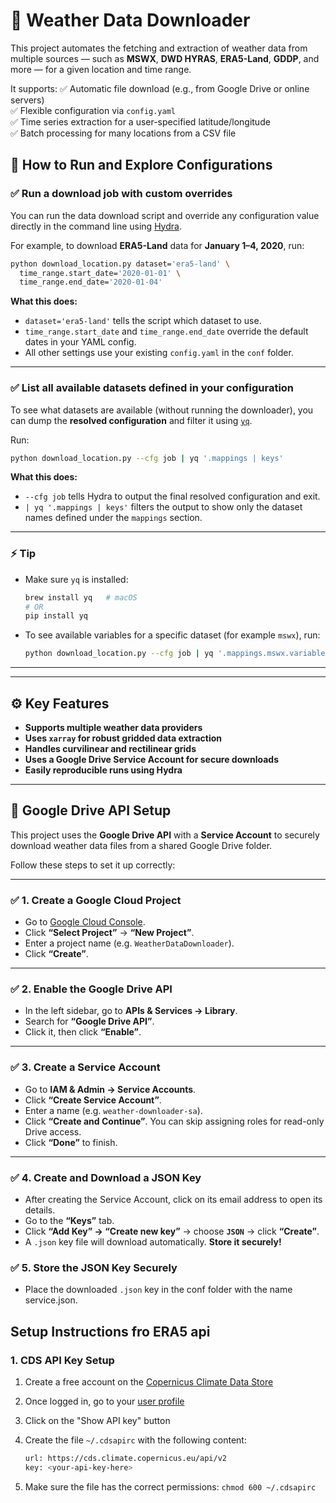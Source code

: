 # 📡 Weather Data Downloader

This project automates the fetching and extraction of weather data from multiple sources — such as **MSWX**, **DWD HYRAS**, **ERA5-Land**, **GDDP**, and more — for a given location and time range.

It supports:
✅ Automatic file download (e.g., from Google Drive or online servers)  
✅ Flexible configuration via `config.yaml`  
✅ Time series extraction for a user-specified latitude/longitude  
✅ Batch processing for many locations from a CSV file


## 🚀 How to Run and Explore Configurations

### ✅ Run a download job with custom overrides

You can run the data download script and override any configuration value directly in the command line using [Hydra](https://hydra.cc/).

For example, to download **ERA5-Land** data for **January 1–4, 2020**, run:

```bash
python download_location.py dataset='era5-land' \
  time_range.start_date='2020-01-01' \
  time_range.end_date='2020-01-04'
```

**What this does:**

- `dataset='era5-land'` tells the script which dataset to use.
- `time_range.start_date` and `time_range.end_date` override the default dates in your YAML config.
- All other settings use your existing `config.yaml` in the `conf` folder.

---

### ✅ List all available datasets defined in your configuration

To see what datasets are available (without running the downloader), you can dump the **resolved configuration** and filter it using [`yq`](https://github.com/mikefarah/yq).

Run:

```bash
python download_location.py --cfg job | yq '.mappings | keys'
```

**What this does:**

- `--cfg job` tells Hydra to output the final resolved configuration and exit.
- `| yq '.mappings | keys'` filters the output to show only the dataset names defined under the `mappings` section.

---

### ⚡️ Tip

- Make sure `yq` is installed:
  ```bash
  brew install yq   # macOS
  # OR
  pip install yq
  ```

- To see available variables for a specific dataset (for example `mswx`), run:
  ```bash
  python download_location.py --cfg job | yq '.mappings.mswx.variables | keys'
  ```

---

---

## ⚙️ **Key Features**

- **Supports multiple weather data providers**
- **Uses `xarray` for robust gridded data extraction**
- **Handles curvilinear and rectilinear grids**
- **Uses a Google Drive Service Account for secure downloads**
- **Easily reproducible runs using Hydra**

---
## 📡 Google Drive API Setup

This project uses the **Google Drive API** with a **Service Account** to securely download weather data files from a shared Google Drive folder.

Follow these steps to set it up correctly:

---

### ✅ 1. Create a Google Cloud Project

- Go to [Google Cloud Console](https://console.cloud.google.com/).
- Click **“Select Project”** → **“New Project”**.
- Enter a project name (e.g. `WeatherDataDownloader`).
- Click **“Create”**.

---

### ✅ 2. Enable the Google Drive API

- In the left sidebar, go to **APIs & Services → Library**.
- Search for **“Google Drive API”**.
- Click it, then click **“Enable”**.

---

### ✅ 3. Create a Service Account

- Go to **IAM & Admin → Service Accounts**.
- Click **“Create Service Account”**.
- Enter a name (e.g. `weather-downloader-sa`).
- Click **“Create and Continue”**. You can skip assigning roles for read-only Drive access.
- Click **“Done”** to finish.

---

### ✅ 4. Create and Download a JSON Key

- After creating the Service Account, click on its email address to open its details.
- Go to the **“Keys”** tab.
- Click **“Add Key” → “Create new key”** → choose **`JSON`** → click **“Create”**.
- A `.json` key file will download automatically. **Store it securely!**

### ✅ 5. Store the JSON Key Securely

- Place the downloaded `.json` key in the conf folder with the name service.json. 


## Setup Instructions fro ERA5 api

### 1. CDS API Key Setup

1. Create a free account on the
[Copernicus Climate Data Store](https://cds.climate.copernicus.eu/user/register)
2. Once logged in, go to your [user profile](https://cds.climate.copernicus.eu/user)
3. Click on the "Show API key" button
4. Create the file `~/.cdsapirc` with the following content:

   ```bash
   url: https://cds.climate.copernicus.eu/api/v2
   key: <your-api-key-here>
   ```

5. Make sure the file has the correct permissions: `chmod 600 ~/.cdsapirc`
